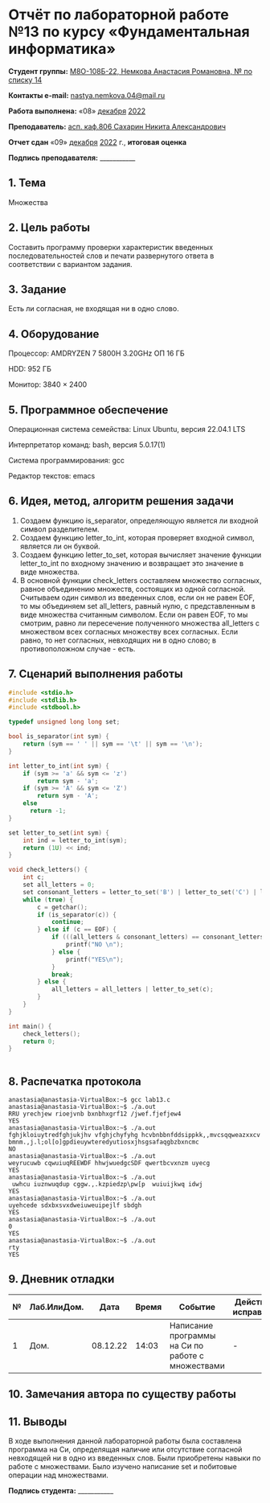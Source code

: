 # Отчёт по лабораторной работе №13 по курсу «Фундаментальная информатика»

<b>Студент группы:</b> <ins>М8О-108Б-22, Немкова Анастасия Романовна, № по списку 14</ins>

<b>Контакты e-mail:</b> <ins>nastya.nemkova.04@mail.ru<ins>

<b>Работа выполнена:</b> «08» <ins>декабря</ins> <ins>2022</ins>

<b>Преподаватель:</b> <ins>асп. каф.806 Сахарин Никита Александрович</ins>

<b>Отчет сдан</b> «09» <ins>декабря</ins> <ins>2022</ins> г., <b>итоговая оценка</b> <ins>

<b>Подпись преподавателя:</b> ___________

## 1. Тема

Множества

## 2. Цель работы

Составить программу проверки характеристик введенных последовательностей слов и печати развернутого ответа в соответствии с вариантом задания.

## 3. Задание

Есть ли согласная, не входящая ни в одно слово.

## 4. Оборудование

Процессор: AMDRYZEN 7 5800H 3.20GHz ОП 16 ГБ

НDD: 952 ГБ

Монитор: 3840 × 2400

## 5. Программное обеспечение

Операционная система семейства: Linux Ubuntu, версия 22.04.1 LTS

Интерпретатор команд: bash, версия 5.0.17(1)

Система программирования: gcc

Редактор текстов: emacs


## 6. Идея, метод, алгоритм решения задачи

1. Создаем функцию is_separator, определяющую является ли входной символ разделителем. 
2. Создаем функцию letter_to_int, которая проверяет входной символ, является ли он буквой.
3. Создаем функцию letter_to_set, которая вычисляет значение функции letter_to_int по входному значению и возвращает это значение в виде множества.
4. В основной функции check_letters составляем множество согласных, равное объединению множеств, состоящих из одной согласной. Считываем один символ из введенных слов, если он не равен EOF, то мы объединяем set all_letters, равный нулю, с представленным в виде множества считанным символом. Если он равен EOF, то мы смотрим, равно ли пересечение полученного множества all_letters с множеством всех согласных множеству всех согласных. Если равно, то нет согласных, невходящих ни в одно слово; в противоположном случае - есть.


## 7. Сценарий выполнения работы

```:src/lab13.c
#include <stdio.h>
#include <stdlib.h>
#include <stdbool.h>

typedef unsigned long long set;

bool is_separator(int sym) {
    return (sym == ' ' || sym == '\t' || sym == '\n');
}

int letter_to_int(int sym) {
    if (sym >= 'a' && sym <= 'z')
        return sym - 'a';
    if (sym >= 'A' && sym <= 'Z')
        return sym - 'A';
    else
      return -1;
}

set letter_to_set(int sym) {
    int ind = letter_to_int(sym);
    return (1U) << ind;
}

void check_letters() {
    int c;
    set all_letters = 0;
    set consonant_letters = letter_to_set('B') | letter_to_set('C') | letter_to_set('D') | letter_to_set('F') | letter_to_set('G') | letter_to_set('H') | letter_to_set('J') | letter_to_set('K') | letter_to_set('L') | letter_to_set('M') | letter_to_set('N') | letter_to_set('P') | letter_to_set('Q') | letter_to_set('R') | letter_to_set('S') | letter_to_set('T') | letter_to_set('V') | letter_to_set('W') | letter_to_set('X');
    while (true) {
        c = getchar();
        if (is_separator(c)) {
            continue;
        } else if (c == EOF) {
            if (((all_letters & consonant_letters) == consonant_letters)) { 
                printf("NO \n");
            } else { 
                printf("YES\n");
            }
            break;
        } else {
            all_letters = all_letters | letter_to_set(c);
        }
    }
}

int main() {
    check_letters();
    return 0;
}
  
```

## 8. Распечатка протокола

```
anastasia@anastasia-VirtualBox:~$ gcc lab13.c
anastasia@anastasia-VirtualBox:~$ ./a.out
RRU yrechjew rioejvnb bxnbhxgrf12 /jwef.fjefjew4
YES
anastasia@anastasia-VirtualBox:~$ ./a.out
fghjkloiuytredfghjukjhv vfghjchyfyhg hcvbnbbnfddsippkk,,mvcsqqweazxxcv bmnm.,j.l;ol[o]gpdieuywteredyutiosxjhsgsafaqgbzbxncmc
NO 
anastasia@anastasia-VirtualBox:~$ ./a.out
weyrucuwb cqwuiuqREEWDF hhwjwuedgcSDF qwertbcvxnzm uyecg
YES
anastasia@anastasia-VirtualBox:~$ ./a.out
 uwhcu iuznwuqdup cggw.,.kzpiedzp\pw[p  wuiuijkwq idwj
YES
anastasia@anastasia-VirtualBox:~$ ./a.out
uyehcede sdxbxsvxdweiuweuipejlf sbdgh
YES
anastasia@anastasia-VirtualBox:~$ ./a.out
0
YES
anastasia@anastasia-VirtualBox:~$ ./a.out
rty
YES

```

## 9. Дневник отладки

| № | Лаб.ИлиДом. | Дата | Время | Событие | Действие по исправлению | Примечание |
| --- | --- | --- | --- | --- | --- | --- |
| 1 | Дом. | 08.12.22 | 14:03 | Написание программы на Си по работе с множествами | - | - |

## 10. Замечания автора по существу работы


## 11. Выводы

В ходе выполнения данной лабораторной работы была составлена программа на Си, определящая наличие или отсутствие согласной невходящей ни в одно из введенных слов. Были приобретены навыки по работе с множествами. Было изучено написание set и побитовые операции над множествами. 

<b>Подпись студента:</b> ___________
